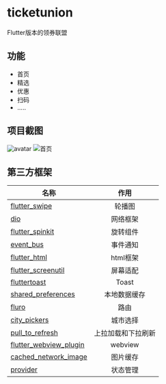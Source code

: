 ticketunion
==========
Flutter版本的领券联盟


功能
----------
* 首页<br>
* 精选<br>
* 优惠<br>
* 扫码<br>
* .....<br>

项目截图
------------------
![avatar](/screenshots/screenshot_20210318113311874.jpg)
![首页](https://github.com/xuell0601/flutter_shops/screenshots/screenshot_20210318113324934.jpg)

第三方框架
-----------------
| 名称        | 作用         |
| ------------- |:-------------:|
|  [flutter_swipe](https://github.com/best-flutter/flutter_swiper)     |轮播图 |
|  [dio](https://github.com/flutterchina/dio)  | 网络框架      |
|  [flutter_spinkit](https://github.com/jogboms/flutter_spinkit)   | 旋转组件    |
|  [event_bus](https://github.com/marcojakob/dart-event-bus)   | 事件通知    |
|  [flutter_html](https://github.com/Sub6Resources/flutter_html)   | html框架    |
|  [flutter_screenutil](https://pub.dev/packages/flutter_screenutil)   | 屏幕适配    |
|  [fluttertoast](https://pub.dev/packages/fluttertoast)   |  Toast   |
|  [shared_preferences](https://pub.dev/packages/shared_preferences)   | 本地数据缓存    |
|  [fluro](https://pub.dev/packages/fluro)   |  路由   |
|  [city_pickers](https://pub.dev/packages/city_pickers)   |  城市选择   |
|  [pull_to_refresh](https://pub.dev/packages/pull_to_refresh)   |  上拉加载和下拉刷新   |
|  [flutter_webview_plugin](https://pub.dev/packages/flutter_webview_plugin)   |  webview   |
|  [cached_network_image](https://pub.dev/packages/cached_network_image)   |  图片缓存   |
|  [provider](https://pub.dev/packages/provider)   |  状态管理   |






